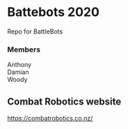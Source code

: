 # Battebots 2020
Repo for BattleBots

### Members
Anthony
</br>
Damian
</br>
Woody

## Combat Robotics website
https://combatrobotics.co.nz/
